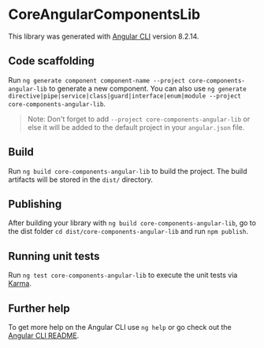 # CoreAngularComponentsLib

This library was generated with [Angular CLI](https://github.com/angular/angular-cli) version 8.2.14.

## Code scaffolding

Run `ng generate component component-name --project core-components-angular-lib` to generate a new component. You can also use `ng generate directive|pipe|service|class|guard|interface|enum|module --project core-components-angular-lib`.
> Note: Don't forget to add `--project core-components-angular-lib` or else it will be added to the default project in your `angular.json` file. 

## Build

Run `ng build core-components-angular-lib` to build the project. The build artifacts will be stored in the `dist/` directory.

## Publishing

After building your library with `ng build core-components-angular-lib`, go to the dist folder `cd dist/core-components-angular-lib` and run `npm publish`.

## Running unit tests

Run `ng test core-components-angular-lib` to execute the unit tests via [Karma](https://karma-runner.github.io).

## Further help

To get more help on the Angular CLI use `ng help` or go check out the [Angular CLI README](https://github.com/angular/angular-cli/blob/master/README.md).
